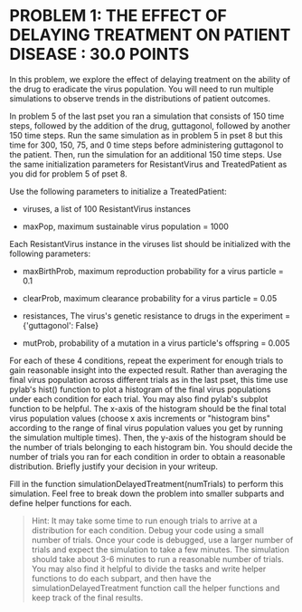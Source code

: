 PROBLEM 1: THE EFFECT OF DELAYING TREATMENT ON PATIENT DISEASE : 30.0 POINTS
========================================================================

In this problem, we explore the effect of delaying treatment on the ability of the drug to eradicate the virus population. You will need to run multiple simulations to observe trends in the distributions of patient outcomes.

In problem 5 of the last pset you ran a simulation that consists of 150 time steps, followed by the addition of the drug, guttagonol, followed by another 150 time steps. Run the same simulation as in problem 5 in pset 8 but this time for 300, 150, 75, and 0 time steps before administering guttagonol to the patient. Then, run the simulation for an additional 150 time steps. Use the same initialization parameters for ResistantVirus and TreatedPatient as you did for problem 5 of pset 8.

Use the following parameters to initialize a TreatedPatient:

 - viruses, a list of 100 ResistantVirus instances

 - maxPop, maximum sustainable virus population = 1000

Each ResistantVirus instance in the viruses list should be initialized with the following parameters:

 - maxBirthProb, maximum reproduction probability for a virus particle = 0.1

 - clearProb, maximum clearance probability for a virus particle = 0.05

 - resistances, The virus's genetic resistance to drugs in the experiment = {'guttagonol': False}

 - mutProb, probability of a mutation in a virus particle's offspring = 0.005

For each of these 4 conditions, repeat the experiment for enough trials to gain reasonable insight into the expected result. Rather than averaging the final virus population across different trials as in the last pset, this time use pylab's hist() function to plot a histogram of the final virus populations under each condition for each trial. You may also find pylab's subplot function to be helpful. The x-axis of the histogram should be the final total virus population values (choose x axis increments or "histogram bins" according to the range of final virus population values you get by running the simulation multiple times). Then, the y-axis of the histogram should be the number of trials belonging to each histogram bin. You should decide the number of trials you ran for each condition in order to obtain a reasonable distribution. Briefly justify your decision in your writeup.

Fill in the function simulationDelayedTreatment(numTrials) to perform this simulation. Feel free to break down the problem into smaller subparts and define helper functions for each.

> Hint: It may take some time to run enough trials to arrive at a
> distribution for each condition. Debug your code using a small number
> of trials. Once your code is debugged, use a larger number of trials
> and expect the simulation to take a few minutes. The simulation should
> take about 3-6 minutes to run a reasonable number of trials. You may
> also find it helpful to divide the tasks and write helper functions to
> do each subpart, and then have the simulationDelayedTreatment function
> call the helper functions and keep track of the final results.
